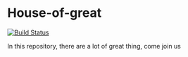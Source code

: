 # House-of-great
[![Build Status](https://travis-ci.org/faisaladisoe/House-of-great.svg?branch=master)](https://travis-ci.org/faisaladisoe/House-of-great)

In this repository, there are a lot of great thing, come join us
